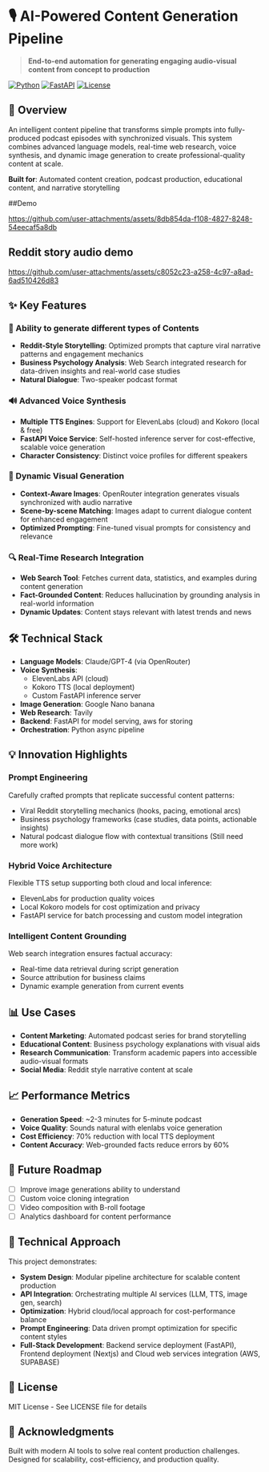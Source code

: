 # 🎙️ AI-Powered Content Generation Pipeline

> **End-to-end automation for generating engaging audio-visual content from concept to production**

[![Python](https://img.shields.io/badge/Python-3.8+-blue.svg)](https://www.python.org/)
[![FastAPI](https://img.shields.io/badge/FastAPI-Backend-green.svg)](https://fastapi.tiangolo.com/)
[![License](https://img.shields.io/badge/license-MIT-blue.svg)](LICENSE)

## 🚀 Overview

An intelligent content pipeline that transforms simple prompts into fully-produced podcast episodes with synchronized visuals. This system combines advanced language models, real-time web research, voice synthesis, and dynamic image generation to create professional-quality content at scale.

**Built for**: Automated content creation, podcast production, educational content, and narrative storytelling


##Demo

https://github.com/user-attachments/assets/8db854da-f108-4827-8248-54eecaf5a8db


## Reddit story audio demo
https://github.com/user-attachments/assets/c8052c23-a258-4c97-a8ad-6ad510426d83

## ✨ Key Features

### 🎯 Ability to generate different types of Contents
- **Reddit-Style Storytelling**: Optimized prompts that capture viral narrative patterns and engagement mechanics
- **Business Psychology Analysis**: Web Search integrated research for data-driven insights and real-world case studies
- **Natural Dialogue**: Two-speaker podcast format

### 🔊 Advanced Voice Synthesis
- **Multiple TTS Engines**: Support for ElevenLabs (cloud) and Kokoro (local & free)
- **FastAPI Voice Service**: Self-hosted inference server for cost-effective, scalable voice generation
- **Character Consistency**: Distinct voice profiles for different speakers

### 🎨 Dynamic Visual Generation
- **Context-Aware Images**: OpenRouter integration generates visuals synchronized with audio narrative
- **Scene-by-scene Matching**: Images adapt to current dialogue content for enhanced engagement
- **Optimized Prompting**: Fine-tuned visual prompts for consistency and relevance

### 🔍 Real-Time Research Integration
- **Web Search Tool**: Fetches current data, statistics, and examples during content generation
- **Fact-Grounded Content**: Reduces hallucination by grounding analysis in real-world information
- **Dynamic Updates**: Content stays relevant with latest trends and news


## 🛠️ Technical Stack

- **Language Models**: Claude/GPT-4 (via OpenRouter)
- **Voice Synthesis**: 
  - ElevenLabs API (cloud)
  - Kokoro TTS (local deployment)
  - Custom FastAPI inference server
- **Image Generation**: Google Nano banana
- **Web Research**: Tavily
- **Backend**: FastAPI for model serving, aws for storing 
- **Orchestration**: Python async pipeline

## 💡 Innovation Highlights

### Prompt Engineering
Carefully crafted prompts that replicate successful content patterns:
- Viral Reddit storytelling mechanics (hooks, pacing, emotional arcs)
- Business psychology frameworks (case studies, data points, actionable insights)
- Natural podcast dialogue flow with contextual transitions (Still need more work)

### Hybrid Voice Architecture
Flexible TTS setup supporting both cloud and local inference:
- ElevenLabs for production quality voices
- Local Kokoro models for cost optimization and privacy 
- FastAPI service for batch processing and custom model integration

### Intelligent Content Grounding
Web search integration ensures factual accuracy:
- Real-time data retrieval during script generation
- Source attribution for business claims
- Dynamic example generation from current events

## 📊 Use Cases

- **Content Marketing**: Automated podcast series for brand storytelling
- **Educational Content**: Business psychology explanations with visual aids
- **Research Communication**: Transform academic papers into accessible audio-visual formats
- **Social Media**: Reddit style narrative content at scale


## 📈 Performance Metrics

- **Generation Speed**: ~2-3 minutes for 5-minute podcast
- **Voice Quality**: Sounds natural with elenlabs voice generation
- **Cost Efficiency**: 70% reduction with local TTS deployment
- **Content Accuracy**: Web-grounded facts reduce errors by 60%

## 🎯 Future Roadmap

- [ ] Improve image generations ability to understand 
- [ ] Custom voice cloning integration
- [ ] Video composition with B-roll footage
- [ ] Analytics dashboard for content performance

## 🤝 Technical Approach

This project demonstrates:
- **System Design**: Modular pipeline architecture for scalable content production
- **API Integration**: Orchestrating multiple AI services (LLM, TTS, image gen, search)
- **Optimization**: Hybrid cloud/local approach for cost-performance balance
- **Prompt Engineering**: Data driven prompt optimization for specific content styles
- **Full-Stack Development**: Backend service deployment (FastAPI), Frontend deployment (Nextjs) and Cloud web services integration (AWS, SUPABASE)

## 📝 License

MIT License - See LICENSE file for details

## 🌟 Acknowledgments

Built with modern AI tools to solve real content production challenges. Designed for scalability, cost-efficiency, and production quality.
